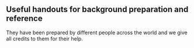 __Useful handouts for background preparation and reference__
------------------------------


They have been prepared by different people across the world and we give all credits to them for their help.
